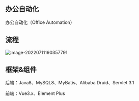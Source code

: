 ## 办公自动化

办公自动化（Office Automation）

## 流程

![image-20220711190357791](https://img.ikuboy.cn/blog/202207111904887.png)

## 框架&组件

后端：Java8、MySQL8、MyBatis、Alibaba Druid、Servlet 3.1

前端：Vue3.x、Element Plus
